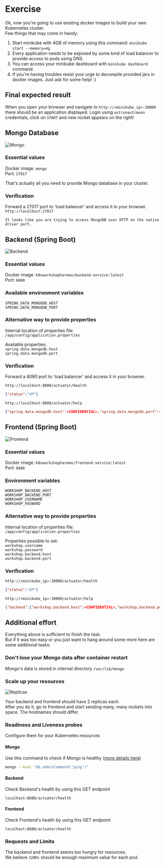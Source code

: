 # Exercise

Ok, now you're going to use existing docker images to build your own Kubernetes cluster.  
Few things that may come in handy:  

1. Start minikube with 4GB of memory using this command: `minikube start --memory=4g`.
2. Every application needs to be exposed by some kind of load balancer to provide access to pods using DNS.
3. You can access your minikube dashboard with `minikube dashboard` command.
4. If you're having troubles resist your urge to decompile provided jars in docker images. Just ask for some help! :)

## Final expected result

When you open your browser and navigate to `http://<minikube_ip>:30000` there should be an application displayed. Login using `astronaut/moon` credentials, click on `START` and new rocket appears on the right!

## Mongo Database

![Mongo](images/Step1.jpg)

### Essential values

Docker image: `mongo`  
Port: `27017`

That's actually all you need to provide Mongo database in your cluster.  

### Verification

Forward a 27017 port to 'load balancer' and access it in your browser.  
`http://localhost:27017`

```text
It looks like you are trying to access MongoDB over HTTP on the native driver port.
```

## Backend (Spring Boot)

![Backend](images/Step2.jpg)

### Essential values

Docker image: `k8sworkshopharman/backend-service:latest`  
Port: `8080`

### Available environment variables

`SPRING_DATA_MONGODB_HOST`  
`SPRING_DATA_MONGODB_PORT`

### Alternative way to provide properties

Internal location of properties file:  
`/app/config/application.properties`

Available properties:  
`spring.data.mongodb.host`  
`spring.data.mongodb.port`

### Verification

Forward a 8080 port to 'load balancer' and access it in your browser.  

`http://localhost:8080/actuator/health`

```json
{"status":"UP"}
```

`http://localhost:8080/actuator/help`

```json
{"spring.data.mongodb.host":<CONFIDENTIAL>,"spring.data.mongodb.port":<CONFIDENTIAL>}
```

## Frontend (Spring Boot)

![Frontend](images/Step3.jpg)

### Essential values

Docker image: `k8sworkshopharman/frontend-service:latest`  
Port: `8888`

### Environment variables

`WORKSHOP_BACKEND_HOST`  
`WORKSHOP_BACKEND_PORT`  
`WORKSHOP_USERNAME`  
`WORKSHOP_PASWORD`

### Alternative way to provide properties

Internal location of properties file:  
`/app/config/application.properties`

Properties possible to set:  
`workshop.username`  
`workshop.password`  
`workshop.backend.host`  
`workshop.backend.port`

### Verification
  
`http://<minikube_ip>:30000/actuator/health`

```json
{"status":"UP"}
```

`http://<minikube_ip>:30000/actuator/help`

```json
{"backend":{"workshop.backend.host":<CONFIDENTIAL>,"workshop.backend.port":<CONFIDENTIAL>},"workshop.username":<CONFIDENTIAL>,"workshop.password":<CONFIDENTIAL>}
```

## Additional effort

Everything above is sufficient to finish the task.  
But if it was too easy or you just want to hang around some more here are some additional tasks:

### Don't lose your Mongo data after container restart

Mongo's data is stored in internal directory `/var/lib/mongo`

### Scale up your resources

![Replicas](images/Step4.jpg)

Your backend and frontend should have 2 replicas each.  
After you do it, go to frontend and start sending many, many rockets into space. The hostnames should differ.

### Readiness and Liveness probes

Configure them for your Kubernetes resources

#### Mongo

Use this command to check if Mongo is healthy [(more details here)](https://kubernetes.io/docs/tasks/configure-pod-container/configure-liveness-readiness-startup-probes/#define-a-liveness-command)

```bash
mongo --eval "db.adminCommand('ping')"
```

#### Backend

Check Backend's health by using this GET endpoint

```text
localhost:8080/actuator/health
```

#### Frontend

Check Frontend's health by using this GET endpoint

```text
localhost:8888/actuator/health
```

### Requests and Limits

The backend and frontend seems too hungry for resources.  
We believe `320Mi` should be enough maximum value for each pod.

